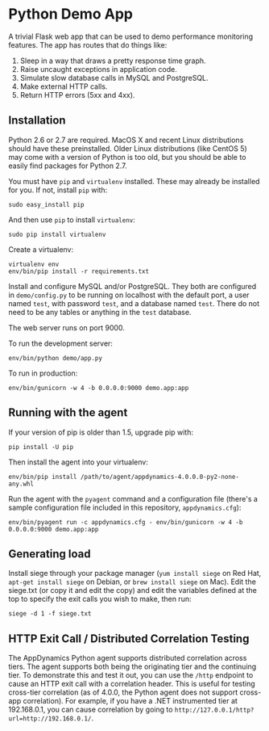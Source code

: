 Python Demo App
===============

A trivial Flask web app that can be used to demo performance monitoring features. The app has routes that do things like:

1. Sleep in a way that draws a pretty response time graph.
2. Raise uncaught exceptions in application code.
3. Simulate slow database calls in MySQL and PostgreSQL.
4. Make external HTTP calls.
5. Return HTTP errors (5xx and 4xx).

## Installation

Python 2.6 or 2.7 are required. MacOS X and recent Linux distributions should have these preinstalled. Older Linux distributions (like CentOS 5) may come with a version of Python is too old, but you should be able to easily find packages for Python 2.7.

You must have `pip` and `virtualenv` installed. These may already be installed for you. If not, install `pip` with:

```
sudo easy_install pip
```

And then use `pip` to install `virtualenv`:

```
sudo pip install virtualenv
```

Create a virtualenv:

```
virtualenv env
env/bin/pip install -r requirements.txt
```

Install and configure MySQL and/or PostgreSQL. They both are configured in `demo/config.py` to be running on localhost with the default port, a user named `test`, with password `test`, and a database named `test`. There do not need to be any tables or anything in the `test` database.

The web server runs on port 9000.

To run the development server:

```
env/bin/python demo/app.py
```

To run in production:

```
env/bin/gunicorn -w 4 -b 0.0.0.0:9000 demo.app:app
```

## Running with the agent

If your version of pip is older than 1.5, upgrade pip with:

```
pip install -U pip
```

Then install the agent into your virtualenv:

```
env/bin/pip install /path/to/agent/appdynamics-4.0.0.0-py2-none-any.whl
```

Run the agent with the `pyagent` command and a configuration file (there's a sample configuration file included in this repository, `appdynamics.cfg`):

```
env/bin/pyagent run -c appdynamics.cfg - env/bin/gunicorn -w 4 -b 0.0.0.0:9000 demo.app:app
```

## Generating load

Install siege through your package manager (`yum install siege` on Red Hat, `apt-get install siege` on Debian, or `brew install siege` on Mac). Edit the siege.txt (or copy it and edit the copy) and edit the variables defined at the top to specify the exit calls you wish to make, then run:

```
siege -d 1 -f siege.txt
```

## HTTP Exit Call / Distributed Correlation Testing

The AppDynamics Python agent supports distributed correlation across tiers. The agent supports both being the originating tier and the continuing tier. To demonstrate this and test it out, you can use the `/http` endpoint to cause an HTTP exit call with a correlation header. This is useful for testing cross-tier correlation (as of 4.0.0, the Python agent does not support cross-app correlation). For example, if you have a .NET instrumented tier at 192.168.0.1, you can cause correlation by going to `http://127.0.0.1/http?url=http://192.168.0.1/`.
